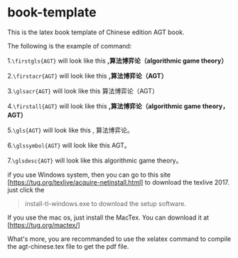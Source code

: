 # book-template
This is the latex book template of Chinese edition AGT book.

The following is the example of command:

1.`\firstgls{AGT}` will look like this **,算法博弈论（algorithmic game theory）**

2.`\firstacr{AGT}` will look like this **,算法博弈论（AGT）**

3.`\glsacr{AGT}` will look like this 算法博弈论（AGT）

4.`\firstall{AGT}` will look like this **,算法博弈论（algorithmic game theory，AGT）**

5.`\gls{AGT}` will look like this , 算法博弈论。

6.`\glssymbol{AGT}` will look like this AGT。

7.`\glsdesc{AGT}` will look like this algorithmic game theory。

if you use Windows system, then you can go to this site [https://tug.org/texlive/acquire-netinstall.html] to download the texlive 2017.
just click the 
> install-tl-windows.exe
to download the setup software.

If you use the mac os, just install the MacTex. You can download it at [https://tug.org/mactex/]

What's more, you are recommanded to use the xelatex command to compile the agt-chinese.tex file to get the pdf file.
